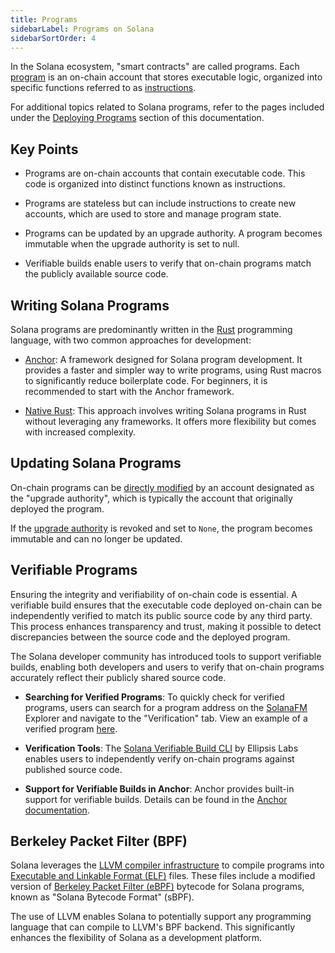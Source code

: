 ```yaml
---
title: Programs
sidebarLabel: Programs on Solana
sidebarSortOrder: 4
---
```


In the Solana ecosystem, "smart contracts" are called programs. Each
[program](/docs/core/accounts.md#program-account) is an on-chain account that
stores executable logic, organized into specific functions referred to as
[instructions](/docs/core/transactions.md#instruction).

For additional topics related to Solana programs, refer to the pages included
under the [Deploying Programs](/docs/programs/index.md) section of this
documentation.

## Key Points

- Programs are on-chain accounts that contain executable code. This code is
  organized into distinct functions known as instructions.

- Programs are stateless but can include instructions to create new accounts,
  which are used to store and manage program state.

- Programs can be updated by an upgrade authority. A program becomes immutable
  when the upgrade authority is set to null.

- Verifiable builds enable users to verify that on-chain programs match the
  publicly available source code.

## Writing Solana Programs

Solana programs are predominantly written in the
[Rust](https://doc.rust-lang.org/book/) programming language, with two common
approaches for development:

- [Anchor](/content/guides/getstarted/intro-to-anchor.md): A framework designed
  for Solana program development. It provides a faster and simpler way to write
  programs, using Rust macros to significantly reduce boilerplate code. For
  beginners, it is recommended to start with the Anchor framework.

- [Native Rust](/content/guides/getstarted/intro-to-native-rust.md): This
  approach involves writing Solana programs in Rust without leveraging any
  frameworks. It offers more flexibility but comes with increased complexity.

## Updating Solana Programs

On-chain programs can be
[directly modified](https://github.com/solana-labs/solana/blob/27eff8408b7223bb3c4ab70523f8a8dca3ca6645/programs/bpf_loader/src/lib.rs#L675)
by an account designated as the "upgrade authority", which is typically the
account that originally deployed the program.

If the
[upgrade authority](https://github.com/solana-labs/solana/blob/27eff8408b7223bb3c4ab70523f8a8dca3ca6645/programs/bpf_loader/src/lib.rs#L865)
is revoked and set to `None`, the program becomes immutable and can no longer be
updated.

## Verifiable Programs

Ensuring the integrity and verifiability of on-chain code is essential. A
verifiable build ensures that the executable code deployed on-chain can be
independently verified to match its public source code by any third party. This
process enhances transparency and trust, making it possible to detect
discrepancies between the source code and the deployed program.

The Solana developer community has introduced tools to support verifiable
builds, enabling both developers and users to verify that on-chain programs
accurately reflect their publicly shared source code.

- **Searching for Verified Programs**: To quickly check for verified programs,
  users can search for a program address on the [SolanaFM](https://solana.fm/)
  Explorer and navigate to the "Verification" tab. View an example of a verified
  program
  [here](https://solana.fm/address/PhoeNiXZ8ByJGLkxNfZRnkUfjvmuYqLR89jjFHGqdXY).

- **Verification Tools**: The
  [Solana Verifiable Build CLI](https://github.com/Ellipsis-Labs/solana-verifiable-build)
  by Ellipsis Labs enables users to independently verify on-chain programs
  against published source code.

- **Support for Verifiable Builds in Anchor**: Anchor provides built-in support
  for verifiable builds. Details can be found in the
  [Anchor documentation](https://www.anchor-lang.com/docs/verifiable-builds).

## Berkeley Packet Filter (BPF)

Solana leverages the [LLVM compiler infrastructure](https://llvm.org/) to
compile programs into
[Executable and Linkable Format (ELF)](https://en.wikipedia.org/wiki/Executable_and_Linkable_Format)
files. These files include a modified version of
[Berkeley Packet Filter (eBPF)](https://en.wikipedia.org/wiki/EBPF) bytecode for
Solana programs, known as "Solana Bytecode Format" (sBPF).

The use of LLVM enables Solana to potentially support any programming language
that can compile to LLVM's BPF backend. This significantly enhances the
flexibility of Solana as a development platform.
